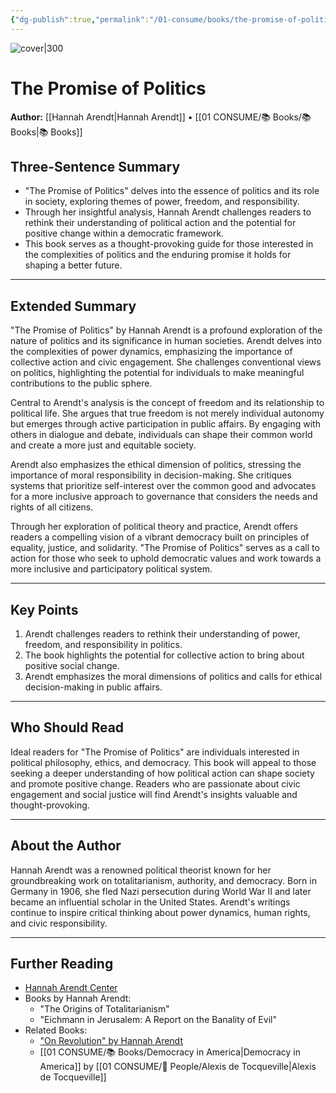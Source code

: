 ```yaml
---
{"dg-publish":true,"permalink":"/01-consume/books/the-promise-of-politics/","title":"The Promise of Politics","tags":["politics","promise","philosophy","democracy"]}
---
```



![cover|300](https://m.media-amazon.com/images/I/91ApYpa8QrL._SL1500_.jpg)
# The Promise of Politics
**Author:** [[Hannah Arendt\|Hannah Arendt]] • [[01 CONSUME/📚 Books/📚 Books\|📚 Books]]
## Three-Sentence Summary
- "The Promise of Politics" delves into the essence of politics and its role in society, exploring themes of power, freedom, and responsibility.
- Through her insightful analysis, Hannah Arendt challenges readers to rethink their understanding of political action and the potential for positive change within a democratic framework.
- This book serves as a thought-provoking guide for those interested in the complexities of politics and the enduring promise it holds for shaping a better future.

---

## Extended Summary
"The Promise of Politics" by Hannah Arendt is a profound exploration of the nature of politics and its significance in human societies. Arendt delves into the complexities of power dynamics, emphasizing the importance of collective action and civic engagement. She challenges conventional views on politics, highlighting the potential for individuals to make meaningful contributions to the public sphere.

Central to Arendt's analysis is the concept of freedom and its relationship to political life. She argues that true freedom is not merely individual autonomy but emerges through active participation in public affairs. By engaging with others in dialogue and debate, individuals can shape their common world and create a more just and equitable society.

Arendt also emphasizes the ethical dimension of politics, stressing the importance of moral responsibility in decision-making. She critiques systems that prioritize self-interest over the common good and advocates for a more inclusive approach to governance that considers the needs and rights of all citizens.

Through her exploration of political theory and practice, Arendt offers readers a compelling vision of a vibrant democracy built on principles of equality, justice, and solidarity. "The Promise of Politics" serves as a call to action for those who seek to uphold democratic values and work towards a more inclusive and participatory political system.

---

## Key Points
1. Arendt challenges readers to rethink their understanding of power, freedom, and responsibility in politics.
2. The book highlights the potential for collective action to bring about positive social change.
3. Arendt emphasizes the moral dimensions of politics and calls for ethical decision-making in public affairs.

---

## Who Should Read
Ideal readers for "The Promise of Politics" are individuals interested in political philosophy, ethics, and democracy. This book will appeal to those seeking a deeper understanding of how political action can shape society and promote positive change. Readers who are passionate about civic engagement and social justice will find Arendt's insights valuable and thought-provoking.

---

## About the Author
Hannah Arendt was a renowned political theorist known for her groundbreaking work on totalitarianism, authority, and democracy. Born in Germany in 1906, she fled Nazi persecution during World War II and later became an influential scholar in the United States. Arendt's writings continue to inspire critical thinking about power dynamics, human rights, and civic responsibility.

---

## Further Reading
- [Hannah Arendt Center](https://hac.bard.edu/)
- Books by Hannah Arendt:
  - "The Origins of Totalitarianism"
  - "Eichmann in Jerusalem: A Report on the Banality of Evil"
- Related Books:
  - ["On Revolution" by Hannah Arendt](https://www.penguinrandomhouse.com/books/287066/on-revolution-by-hannah-arendt/)
  - [[01 CONSUME/📚 Books/Democracy in America\|Democracy in America]] by [[01 CONSUME/👥 People/Alexis de Tocqueville\|Alexis de Tocqueville]] 
